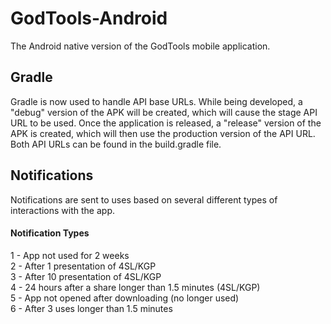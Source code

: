 GodTools-Android
==============

The Android native version of the GodTools mobile application.

## Gradle
Gradle is now used to handle API base URLs. While being developed, a "debug" version of the APK will be created, which will cause the stage API URL to be used. Once the application is released, a "release" version of the APK is created, which will then use the production version of the API URL. Both API URLs can be found in the build.gradle file.


## Notifications

Notifications are sent to uses based on several different types of interactions with the app.

#### Notification Types

1 - App not used for 2 weeks <br/>
2 - After 1 presentation of 4SL/KGP <br/>
3 - After 10 presentation of 4SL/KGP <br/>
4 - 24 hours after a share longer than 1.5 minutes (4SL/KGP) <br/>
5 - App not opened after downloading (no longer used) <br/>
6 - After 3 uses longer than 1.5 minutes <br/>